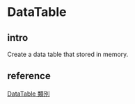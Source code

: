 # DataTable
## intro
Create a data table that stored in memory.

## reference
[DataTable 類別](https://learn.microsoft.com/zh-tw/dotnet/api/system.data.datatable?view=net-8.0)
